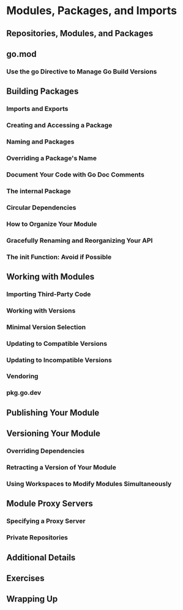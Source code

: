 # Modules, Packages, and Imports

## Repositories, Modules, and Packages

## go.mod

### Use the go Directive to Manage Go Build Versions

## Building Packages

### Imports and Exports

### Creating and Accessing a Package

### Naming and Packages

### Overriding a Package's Name

### Document Your Code with Go Doc Comments

### The internal Package

### Circular Dependencies

### How to Organize Your Module

### Gracefully Renaming and Reorganizing Your API

### The init Function: Avoid if Possible

## Working with Modules

### Importing Third-Party Code

### Working with Versions

### Minimal Version Selection

### Updating to Compatible Versions

### Updating to Incompatible Versions

### Vendoring

### pkg.go.dev

## Publishing Your Module

## Versioning Your Module

### Overriding Dependencies

### Retracting a Version of Your Module

### Using Workspaces to Modify Modules Simultaneously

## Module Proxy Servers

### Specifying a Proxy Server

### Private Repositories

## Additional Details

## Exercises

## Wrapping Up
